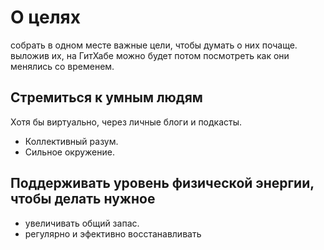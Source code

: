 # О целях

собрать в одном месте важные цели, чтобы думать о них почаще.
выложив их, на ГитХабе можно будет потом посмотреть как они менялись со временем.

#####

## Стремиться к умным людям

Хотя бы виртуально, через личные блоги и подкасты.

- Коллективный разум.
- Сильное окружение.

## Поддерживать уровень физической энергии, чтобы делать нужное
- увеличивать общий запас.
- регулярно и эфективно восстанавливать
